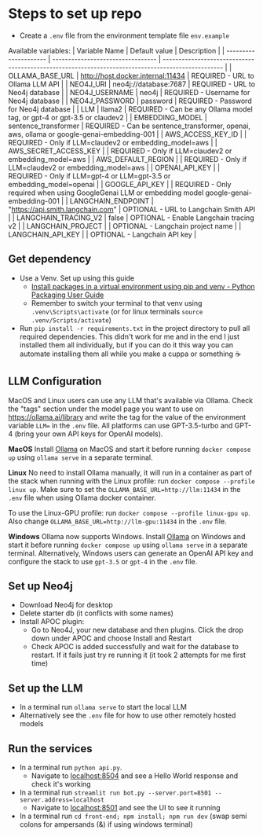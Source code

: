 # Steps to set up repo
- Create a `.env` file from the environment template file `env.example`

Available variables:
| Variable Name         | Default value                     | Description                                                                                       |
| --------------------- | --------------------------------- | ------------------------------------------------------------------------------------------------- |
| OLLAMA_BASE_URL       | http://host.docker.internal:11434 | REQUIRED - URL to Ollama LLM API                                                                  |
| NEO4J_URI             | neo4j://database:7687             | REQUIRED - URL to Neo4j database                                                                  |
| NEO4J_USERNAME        | neo4j                             | REQUIRED - Username for Neo4j database                                                            |
| NEO4J_PASSWORD        | password                          | REQUIRED - Password for Neo4j database                                                            |
| LLM                   | llama2                            | REQUIRED - Can be any Ollama model tag, or gpt-4 or gpt-3.5 or claudev2                           |
| EMBEDDING_MODEL       | sentence_transformer              | REQUIRED - Can be sentence_transformer, openai, aws, ollama or google-genai-embedding-001         |
| AWS_ACCESS_KEY_ID     |                                   | REQUIRED - Only if LLM=claudev2 or embedding_model=aws                                            |
| AWS_SECRET_ACCESS_KEY |                                   | REQUIRED - Only if LLM=claudev2 or embedding_model=aws                                            |
| AWS_DEFAULT_REGION    |                                   | REQUIRED - Only if LLM=claudev2 or embedding_model=aws                                            |
| OPENAI_API_KEY        |                                   | REQUIRED - Only if LLM=gpt-4 or LLM=gpt-3.5 or embedding_model=openai                             |
| GOOGLE_API_KEY        |                                   | REQUIRED - Only required when using GoogleGenai LLM or embedding model google-genai-embedding-001 |
| LANGCHAIN_ENDPOINT    | "https://api.smith.langchain.com" | OPTIONAL - URL to Langchain Smith API                                                             |
| LANGCHAIN_TRACING_V2  | false                             | OPTIONAL - Enable Langchain tracing v2                                                            |
| LANGCHAIN_PROJECT     |                                   | OPTIONAL - Langchain project name                                                                 |
| LANGCHAIN_API_KEY     |                                   | OPTIONAL - Langchain API key                                                                      |

## Get dependency
- Use a Venv. Set up using this guide
	- [Install packages in a virtual environment using pip and venv - Python Packaging User Guide](https://packaging.python.org/en/latest/guides/installing-using-pip-and-virtual-environments/)
	- Remember to switch your terminal to that venv using `.venv\Scripts\activate` (or for linux terminals `source .venv/Scripts/activate`)
- Run `pip install -r requirements.txt` in the project directory to pull all required dependencies. This didn't work for me and in the end I just installed them all individually, but if you can do it this way you can automate installing them all while you make a cuppa or something ☕

## LLM Configuration
MacOS and Linux users can use any LLM that's available via Ollama. Check the "tags" section under the model page you want to use on https://ollama.ai/library and write the tag for the value of the environment variable `LLM=` in the `.env` file.
All platforms can use GPT-3.5-turbo and GPT-4 (bring your own API keys for OpenAI models).

**MacOS**
Install [Ollama](https://ollama.ai) on MacOS and start it before running `docker compose up` using `ollama serve` in a separate terminal.

**Linux**
No need to install Ollama manually, it will run in a container as
part of the stack when running with the Linux profile: run `docker compose --profile linux up`.
Make sure to set the `OLLAMA_BASE_URL=http://llm:11434` in the `.env` file when using Ollama docker container.

To use the Linux-GPU profile: run `docker compose --profile linux-gpu up`. Also change `OLLAMA_BASE_URL=http://llm-gpu:11434` in the `.env` file.

**Windows**
Ollama now supports Windows. Install [Ollama](https://ollama.ai) on Windows and start it before running `docker compose up` using `ollama serve` in a separate terminal. Alternatively, Windows users can generate an OpenAI API key and configure the stack to use `gpt-3.5` or `gpt-4` in the `.env` file.

## Set up Neo4j
- Download Neo4j for desktop
- Delete starter db (it conflicts with some names)
- Install APOC plugin:
	- Go to Neo4J, your new database and then plugins. Click the drop down under APOC and choose Install and Restart
	- Check APOC is added successfully and wait for the database to restart. If it fails just try re running it (it took 2 attempts for me first time)

## Set up the LLM
- In a terminal run `ollama serve` to start the local LLM
- Alternatively see the `.env` file for how to use other remotely hosted models

## Run the services
- In a terminal run `python api.py`. 
	- Navigate to [localhost:8504](http://localhost:8504/) and see a Hello World response and check it's working
- In a terminal run `streamlit run bot.py --server.port=8501 --server.address=localhost`
	- Navigate to [localhost:8501](http://localhost:8501/) and see the UI to see it running
- In a terminal run `cd front-end; npm install; npm run dev` (swap semi colons for ampersands (&) if using windows terminal)